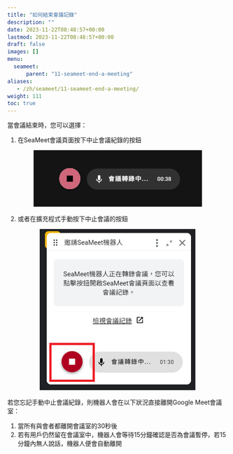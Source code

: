 ```yaml
---
title: "如何結束會議記錄"
description: ""
date: 2023-11-22T08:48:57+00:00
lastmod: 2023-11-22T08:48:57+00:00
draft: false
images: []
menu:
  seameet:
      parent: "11-seameet-end-a-meeting"
aliases:
   - /zh/seameet/11-seameet-end-a-meeting/
weight: 111
toc: true
---
```



當會議結束時，您可以選擇：

1. 在SeaMeet會議頁面按下中止會議紀錄的按鈕

<center>
<img src="/images/seameet-zh/SeaMeet會議頁面按下中止會議紀錄.png" alt="SeaMeet會議頁面按下中止會議紀錄"/>
</center>

2. 或者在擴充程式手動按下中止會議的按鈕

<center>
<img src="/images/seameet-zh/在SeaMeet擴充程式手動按下中止會議的按鈕.png" alt="在SeaMeet擴充程式手動按下中止會議的按鈕"/>
</center>

若您忘記手動中止會議紀錄，則機器人會在以下狀況直接離開Google Meet會議室：

1. 當所有與會者都離開會議室的30秒後
2. 若有用戶仍然留在會議室中，機器人會等待15分鐘確認是否為會議暫停，若15分鐘內無人說話，機器人便會自動離開

